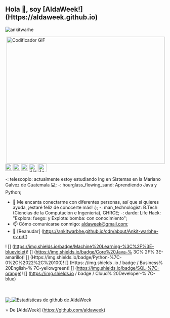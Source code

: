 ## Hola 👋, soy [AldaWeek!] (Https://aldaweek.github.io) 
 <p align = "left"> <img src = "https://komarev.com/ghpvc/?username=ankitwarbhe&label=Views&color=blue&style=plastic" alt = "ankitwarhe" /> </p>


<img align = "right" src = "https://media.giphy.com/media/SWoSkN6DxTszqIKEqv/giphy.gif" alt = "Codificador GIF" width = "500" height = "400">

 <a href="https://dev.to/ankitwarbhe">
  <img src = "https://d2fltix0v2e0sb.cloudfront.net/dev-badge.svg" alt = "Ankit's Dev" width = "26" />
</a>
<a href="https://twitter.com/ankitwarbhe">
  <img align = "left" alt = "Ankit Warbhe | Twitter" width = "22px" src = "https://cdn.jsdelivr.net/npm/simple-icons@v3/icons/twitter.svg" />
</a>
<a href="https://www.linkedin.com/in/ankit-warbhe/">
  <img align = "left" alt = "LinkdeIN de Ankit" width = "22px" src = "https://cdn.jsdelivr.net/npm/simple-icons@v3/icons/linkedin.svg" />
</a>
<a href="https://www.instagram.com/aldairg97/">
  <img align = "left" alt = "Instagram de AldaWeek" width = "22px" src = "https://cdn.jsdelivr.net/npm/simple-icons@v3/icons/instagram.svg" />
</a>
<a href="https://devfolio.co/@##/">
  <img align = "left" alt = "AldaWeek Devfolio" width = "26px" src = "https://pbs.twimg.com/profile_images/1212398116101472257/VVvZ_m4A_400x400.png" />
</a>





-: telescopio: actualmente estoy estudiando Ing en Sistemas en la Mariano Galvez de Guatemala 💻;
-: hourglass_flowing_sand: Aprendiendo Java y Python;
- 💬 Me encanta conectarme con diferentes personas, así que si quieres ayuda, ¡estaré feliz de conocerte más! :);
-: man_technologist: B.Tech (Ciencias de la Computación e Ingeniería), GHRCE; 
-: dardo: Life Hack: "Explora: fuego: y Explota: bomba: con conocimiento";
- 📫 Cómo comunicarse conmigo: aldaweek@gmail.com;
- 📝 [Reanudar] (https://ankitwarbhe.github.io/cdn/about/Ankit-warbhe-cv.pdf) <br>

! [] (https://img.shields.io/badge/Machine%20Learning-%3C%2F%3E-blueviolet)! [] (https://img.shields.io/badge/Core%20Java-% 3C% 2F% 3E-amarillo)! [] (Https://img.shields.io/badge/Python-%7C-0%2C%2022%2C%20100)! [] (Https: //img.shields .io / badge / Business% 20English-% 7C-yellowgreen)! [] (https://img.shields.io/badge/SQL-%7C-orange)! [] (https://img.shields.io / badge / Cloud% 20Developer-% 7C-blue)

<br> <br>
<a href="https://github.com/aldaweek">
  <img align = "center" src = "https://github-readme-stats.vercel.app/api/top-langs/?username=ankitwarbhe&theme=dark">
</a>
<a href="https://github.com/aldaweek">
 <img align = "center" src = "https://github-readme-stats.vercel.app/api?username=ankitwarbhe&show_icons=true&theme=dark&line_height=30" alt = "Estadísticas de github de AldaWeek" />
</a>

⭐️ De [AldaWeek] (https://github.com/aldaweek)
